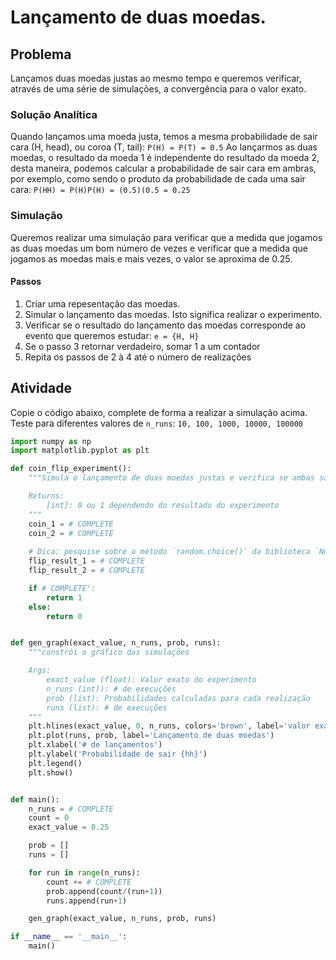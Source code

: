 # Lançamento de duas moedas.

## Problema

Lançamos duas moedas justas ao mesmo tempo e queremos verificar, através de uma série de simulações, a convergência para o valor exato.

### Solução Analítica

Quando lançamos uma moeda justa, temos a mesma probabilidade de sair cara (H, head), ou coroa (T, tail):
`
P(H) = P(T) = 0.5
`
Ao lançarmos as duas moedas, o resultado da moeda 1 é independente do resultado da moeda 2, desta maneira, podemos calcular a probabilidade de sair cara em ambras, por exemplo, como sendo o produto da probabilidade de cada uma sair cara:
`
P(HH) = P(H)P(H) = (0.5)(0.5 = 0.25
`

### Simulação

Queremos realizar uma simulação para verificar que a medida que jogamos as duas moedas um bom número de vezes e verificar que a medida que jogamos as moedas mais e mais vezes, o  valor se aproxima de 0.25.

#### Passos

1. Criar uma repesentação das moedas.
2. Simular o lançamento das moedas. Isto significa realizar o experimento.
3. Verificar se o resultado do lançamento das moedas corresponde ao evento que queremos estudar: `e = {H, H}`
4. Se o passo 3 retornar verdadeiro, somar 1 a um contador
5. Repita os passos de 2 à 4 até o número de realizações

## Atividade

Copie o código abaixo, complete de forma a realizar a simulação acima. Teste para diferentes valores de `n_runs`: `10, 100, 1000, 10000, 100000`

```python
import numpy as np
import matplotlib.pyplot as plt

def coin_flip_experiment():
    """Simula o lançamento de duas moedas justas e verifica se ambas sairam como H.

    Returns:
        [int]: 0 ou 1 dependendo do resultado do experimento
    """
    coin_1 = # COMPLETE
    coin_2 = # COMPLETE
    
    # Dica: pesquise sobre o método `random.choice()` da biblioteca `NumPy`
    flip_result_1 = # COMPLETE
    flip_result_2 = # COMPLETE

    if # COMPLETE':
        return 1
    else:
        return 0


def gen_graph(exact_value, n_runs, prob, runs):
    """constrói o gráfico das simulações

    Args:
        exact_value (float): Valor exato do experimento
        n_runs (int)): # de execuções
        prob (list): Probabilidades calculadas para cada realização
        runs (list): # de execuções
    """
    plt.hlines(exact_value, 0, n_runs, colors='brown', label='valor exato = 0.25')
    plt.plot(runs, prob, label='Lançamento de duas moedas')
    plt.xlabel('# de lançamentos')
    plt.ylabel('Probabilidade de sair {hh}')
    plt.legend()
    plt.show()


def main():
    n_runs = # COMPLETE
    count = 0
    exact_value = 0.25

    prob = []
    runs = []

    for run in range(n_runs):
        count += # COMPLETE
        prob.append(count/(run+1))
        runs.append(run+1)

    gen_graph(exact_value, n_runs, prob, runs)    

if __name__ == '__main__':
    main()
```
